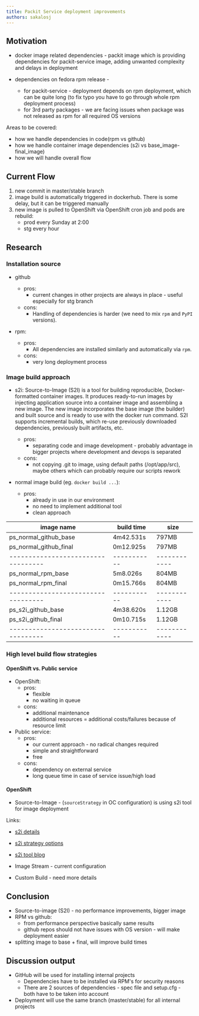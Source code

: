 ```yaml
---
title: Packit Service deployment improvements
authors: sakalosj
---
```


## Motivation

- docker image related dependencies -
  packit image which is providing dependencies for packit-service image, adding unwanted complexity and delays in deployment

- dependencies on fedora rpm release -
  - for packit-service - deployment depends on rpm deployment, which can be quite long (to fix typo you have to go through whole rpm deployment process)
  - for 3rd party packages - we are facing issues when package was not released as rpm for all required OS versions

Areas to be covered:

- how we handle dependencies in code(rpm vs github)
- how we handle container image dependencies (s2i vs base_image-final_image)
- how we will handle overall flow

## Current Flow

1. new commit in master/stable branch
2. image build is automatically triggered in dockerhub. There is some delay, but it can be triggered manually
3. new image is pulled to OpenShift via OpenShift cron job and pods are rebuild:
   - prod every Sunday at 2:00
   - stg every hour

## Research

### Installation source

- github

  - pros:
    - current changes in other projects are always in place - useful especially for stg branch
  - cons:
    - Handling of dependencies is harder (we need to mix `rpm` and `PyPI` versions).

- rpm:
  - pros:
    - All dependencies are installed similarly and automatically via `rpm`.
  - cons:
    - very long deployment process

### Image build approach

- s2i: Source-to-Image (S2I) is a tool for building reproducible, Docker-formatted container images. It produces ready-to-run images by injecting application source into a container image and assembling a new image. The new image incorporates the base image (the builder) and built source and is ready to use with the docker run command. S2I supports incremental builds, which re-use previously downloaded dependencies, previously built artifacts, etc.

  - pros:
    - separating code and image development - probably advantage in bigger projects where development and devops is separated
  - cons:
    - not copying .git to image, using default paths (/opt/app/src), maybe others which can probably require our scripts rework

- normal image build (eg. `docker build ...`):
  - pros:
    - already in use in our environment
    - no need to implement additional tool
    - clean approach

| image name                         | build time  | size         |
| ---------------------------------- | ----------- | ------------ |
| ps_normal_github_base              | 4m42.531s   | 797MB        |
| ps_normal_github_final             | 0m12.925s   | 797MB        |
| ---------------------------------- | ----------- | ------------ |
| ps_normal_rpm_base                 | 5m8.026s    | 804MB        |
| ps_normal_rpm_final                | 0m15.766s   | 804MB        |
| ---------------------------------- | ----------- | ------------ |
| ps_s2i_github_base                 | 4m38.620s   | 1.12GB       |
| ps_s2i_github_final                | 0m10.715s   | 1.12GB       |
| ---------------------------------- | ----------- | ------------ |

### High level build flow strategies

#### OpenShift vs. Public service

- OpenShift:
  - pros:
    - flexible
    - no waiting in queue
  - cons:
    - additional maintenance
    - additional resources = additional costs/failures because of resource limit
- Public service:
  - pros:
    - our current approach - no radical changes required
    - simple and straightforward
    - free
  - cons:
    - dependency on external service
    - long queue time in case of service issue/high load

#### OpenShift

- Source-to-Image - (`sourceStrategy` in OC configuration) is using s2i tool for image deployment

Links:

- [s2i details](https://docs.openshift.com/container-platform/3.11/architecture/core_concepts/builds_and_image_streams.html#source-build)
- [s2i strategy options](https://docs.openshift.com/container-platform/3.11/dev_guide/builds/build_strategies.html#source-to-image-strategy-options)
- [s2i tool blog](https://www.openshift.com/blog/create-s2i-builder-image)

- Image Stream - current configuration
- Custom Build - need more details

## Conclusion

- Source-to-image (S2I) - no performance improvements, bigger image
- RPM vs github:
  - from performance perspective basically same results
  - github repos should not have issues with OS version - will make deployment easier
- splitting image to base + final, will improve build times

## Discussion output

- GitHub will be used for installing internal projects
  - Dependencies have to be installed via RPM's for security reasons
  - There are 2 sources of dependencies - spec file and setup.cfg - both have to be taken into account
- Deployment will use the same branch (master/stable) for all internal projects

